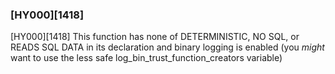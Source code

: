 ### [HY000][1418]

[HY000][1418] This function has none of DETERMINISTIC, NO SQL, or READS SQL DATA in its declaration and binary logging is enabled (you *might* want to use the less safe log_bin_trust_function_creators variable)

